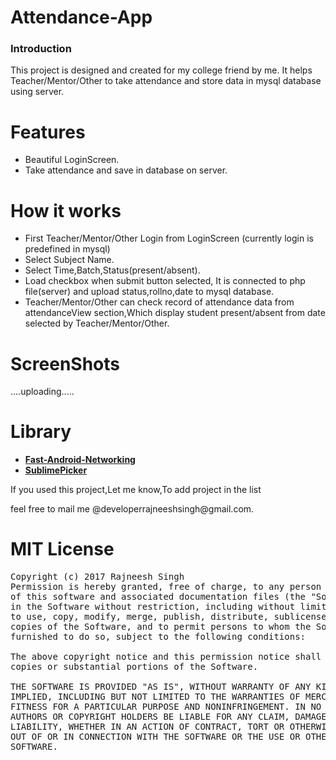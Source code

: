 # Attendance-App
<h3>Introduction</h3>
This project is designed and created for my college friend by me. It helps Teacher/Mentor/Other to take attendance and store data in mysql database using server.

# Features
- Beautiful LoginScreen.
- Take attendance and save in database on server.

# How it works
- First Teacher/Mentor/Other Login from LoginScreen (currently login is predefined in mysql)
- Select Subject Name.
- Select Time,Batch,Status(present/absent).
- Load checkbox when submit button selected, It is connected to php file(server) and upload status,rollno,date to mysql database.
- Teacher/Mentor/Other can check record of attendance data from attendanceView section,Which display student present/absent from date selected by 
Teacher/Mentor/Other.

# ScreenShots
....uploading.....

# Library
<p>
 <ul>
 <li>
       <a href="https://github.com/amitshekhariitbhu/Fast-Android-Networking"><b>Fast-Android-Networking</b></a>
 </li>
     <li>
        <a href="https://github.com/vikramkakkar/SublimePicker"><b>SublimePicker</b></a>    
    </li>
 </ul>
 </p>
 
 <p> If you used this project,Let me know,To add project in the list</p>
 
 <p> feel free to mail me @developerrajneeshsingh@gmail.com.</p>

# MIT License
<pre>Copyright (c) 2017 Rajneesh Singh
Permission is hereby granted, free of charge, to any person obtaining a copy
of this software and associated documentation files (the "Software"), to deal
in the Software without restriction, including without limitation the rights
to use, copy, modify, merge, publish, distribute, sublicense, and/or sell
copies of the Software, and to permit persons to whom the Software is
furnished to do so, subject to the following conditions:

The above copyright notice and this permission notice shall be included in all
copies or substantial portions of the Software.

THE SOFTWARE IS PROVIDED "AS IS", WITHOUT WARRANTY OF ANY KIND, EXPRESS OR
IMPLIED, INCLUDING BUT NOT LIMITED TO THE WARRANTIES OF MERCHANTABILITY,
FITNESS FOR A PARTICULAR PURPOSE AND NONINFRINGEMENT. IN NO EVENT SHALL THE
AUTHORS OR COPYRIGHT HOLDERS BE LIABLE FOR ANY CLAIM, DAMAGES OR OTHER
LIABILITY, WHETHER IN AN ACTION OF CONTRACT, TORT OR OTHERWISE, ARISING FROM,
OUT OF OR IN CONNECTION WITH THE SOFTWARE OR THE USE OR OTHER DEALINGS IN THE
SOFTWARE.</pre>


